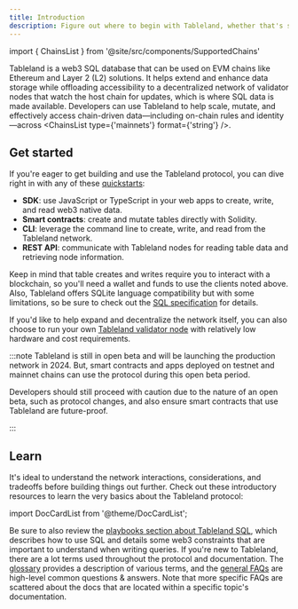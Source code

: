 ```yaml
---
title: Introduction
description: Figure out where to begin with Tableland, whether that's starting to build or figuring out how it all works.
---
```


import { ChainsList } from '@site/src/components/SupportedChains'

Tableland is a web3 SQL database that can be used on EVM chains like Ethereum and Layer 2 (L2) solutions. It helps extend and enhance data storage while offloading accessibility to a decentralized network of validator nodes that watch the host chain for updates, which is where SQL data is made available. Developers can use Tableland to help scale, mutate, and effectively access chain-driven data—including on-chain rules and identity—across <ChainsList type={'mainnets'} format={'string'} />.

## Get started

If you're eager to get building and use the Tableland protocol, you can dive right in with any of these [quickstarts](/quickstarts):

- **SDK**: use JavaScript or TypeScript in your web apps to create, write, and read web3 native data.
- **Smart contracts**: create and mutate tables directly with Solidity.
- **CLI**: leverage the command line to create, write, and read from the Tableland network.
- **REST API**: communicate with Tableland nodes for reading table data and retrieving node information.

Keep in mind that table creates and writes require you to interact with a blockchain, so you'll need a wallet and funds to use the clients noted above. Also, Tableland offers SQLite language compatibility but with some limitations, so be sure to check out the [SQL specification](/reference/sql-specification) for details.

If you'd like to help expand and decentralize the network itself, you can also choose to run your own [Tableland validator node](https://github.com/tablelandnetwork/go-tableland) with relatively low hardware and cost requirements.

:::note
Tableland is still in open beta and will be launching the production network in 2024. But, smart contracts and apps deployed on testnet and mainnet chains can use the protocol during this open beta period.

Developers should still proceed with caution due to the nature of an open beta, such as protocol changes, and also ensure smart contracts that use Tableland are future-proof.

:::

## Learn

It's ideal to understand the network interactions, considerations, and tradeoffs before building things out further. Check out these introductory resources to learn the very basics about the Tableland protocol:

import DocCardList from '@theme/DocCardList';

<DocCardList />

Be sure to also review the [playbooks section about Tableland SQL](../playbooks), which describes how to use SQL and details some web3 constraints that are important to understand when writing queries. If you're new to Tableland, there are a lot terms used throughout the protocol and documentation. The [glossary](/fundamentals/about/glossary) provides a description of various terms, and the [general FAQs](/fundamentals/about/gneral-faqs) are high-level common questions & answers. Note that more specific FAQs are scattered about the docs that are located within a specific topic's documentation.
